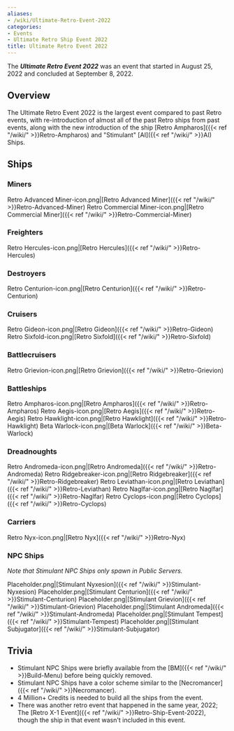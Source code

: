 ```yaml
---
aliases:
- /wiki/Ultimate-Retro-Event-2022
categories:
- Events
- Ultimate Retro Ship Event 2022
title: Ultimate Retro Event 2022
---
```


The **_Ultimate Retro Event 2022_** was an event that started in August 25, 2022 and concluded at September 8, 2022.

## Overview

The Ultimate Retro Event 2022 is the largest event compared to past Retro events, with re-introduction of almost all of the past Retro ships from past events, along with the new introduction of the ship [Retro Ampharos]({{< ref "/wiki/" >}}Retro-Ampharos) and "Stimulant" [AI]({{< ref "/wiki/" >}}AI) Ships.

## Ships

### Miners

Retro Advanced Miner-icon.png|[Retro Advanced Miner]({{< ref "/wiki/" >}}Retro-Advanced-Miner) Retro Commercial Miner-icon.png|[Retro Commercial Miner]({{< ref "/wiki/" >}}Retro-Commercial-Miner)

### Freighters

Retro Hercules-icon.png|[Retro Hercules]({{< ref "/wiki/" >}}Retro-Hercules)

### Destroyers

Retro Centurion-icon.png|[Retro Centurion]({{< ref "/wiki/" >}}Retro-Centurion)

### Cruisers

Retro Gideon-icon.png|[Retro Gideon]({{< ref "/wiki/" >}}Retro-Gideon) Retro Sixfold-icon.png|[Retro Sixfold]({{< ref "/wiki/" >}}Retro-Sixfold)

### Battlecruisers

Retro Grievion-icon.png|[Retro Grievion]({{< ref "/wiki/" >}}Retro-Grievion)

### Battleships

Retro Ampharos-icon.png|[Retro Ampharos]({{< ref "/wiki/" >}}Retro-Ampharos) Retro Aegis-icon.png|[Retro Aegis]({{< ref "/wiki/" >}}Retro-Aegis) Retro Hawklight-icon.png|[Retro Hawklight]({{< ref "/wiki/" >}}Retro-Hawklight) Beta Warlock-icon.png|[Beta Warlock]({{< ref "/wiki/" >}}Beta-Warlock)

### Dreadnoughts

Retro Andromeda-icon.png|[Retro Andromeda]({{< ref "/wiki/" >}}Retro-Andromeda) Retro Ridgebreaker-icon.png|[Retro Ridgebreaker]({{< ref "/wiki/" >}}Retro-Ridgebreaker) Retro Leviathan-icon.png|[Retro Leviathan]({{< ref "/wiki/" >}}Retro-Leviathan) Retro Naglfar-icon.png|[Retro Naglfar]({{< ref "/wiki/" >}}Retro-Naglfar) Retro Cyclops-icon.png|[Retro Cyclops]({{< ref "/wiki/" >}}Retro-Cyclops)

### Carriers

Retro Nyx-icon.png|[Retro Nyx]({{< ref "/wiki/" >}}Retro-Nyx)

### NPC Ships 

_Note that Stimulant NPC Ships only spawn in Public Servers._

Placeholder.png|[Stimulant Nyxesion]({{< ref "/wiki/" >}}Stimulant-Nyxesion) Placeholder.png|[Stimulant Centurion]({{< ref "/wiki/" >}}Stimulant-Centurion) Placeholder.png|[Stimulant Grievion]({{< ref "/wiki/" >}}Stimulant-Grievion) Placeholder.png|[Stimulant Andromeda]({{< ref "/wiki/" >}}Stimulant-Andromeda) Placeholder.png|[Stimulant Tempest]({{< ref "/wiki/" >}}Stimulant-Tempest) Placeholder.png|[Stimulant Subjugator]({{< ref "/wiki/" >}}Stimulant-Subjugator)

## Trivia

- Stimulant NPC Ships were briefly available from the [BM]({{< ref "/wiki/" >}}Build-Menu) before being quickly removed.
- Stimulant NPC Ships have a color scheme similar to the [Necromancer]({{< ref "/wiki/" >}}Necromancer).
- 4 Million+ Credits is needed to build all the ships from the event.
- There was another retro event that happened in the same year, 2022; The [Retro X-1 Event]({{< ref "/wiki/" >}}Retro-Ship-Event-2022), though the ship in that event wasn't included in this event.